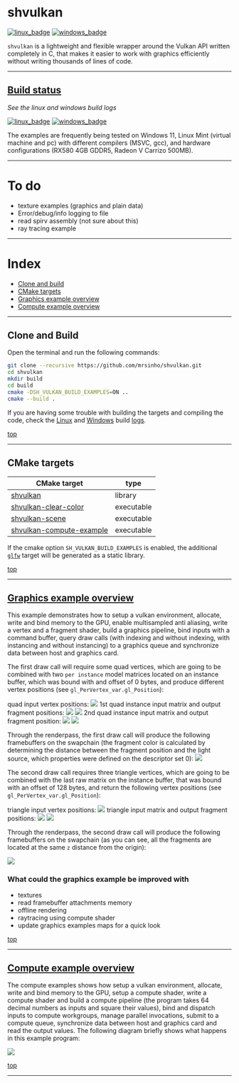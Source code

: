 # shvulkan

[![linux_badge](.shci/linux/exit_code.svg)](.shci/linux/log.md)
[![windows_badge](.shci/windows/exit_code.svg)](.shci/windows/log.md)

`shvulkan` is a lightweight and flexible wrapper around the Vulkan API written completely in C, that makes it easier to work with graphics efficiently without writing thousands of lines of code.

---

## [Build status](https://github.com/MrSinho/ShVulkan/tree/main/.shci) 

_See the linux and windows build logs_

[![linux_badge](.shci/linux/exit_code.svg)](.shci/linux/log.md)
[![windows_badge](.shci/windows/exit_code.svg)](.shci/windows/log.md)

The examples are frequently being tested on Windows 11, Linux Mint (virtual machine and pc) with different compilers (MSVC, gcc), and hardware configurations (RX580 4GB GDDR5, Radeon V Carrizo 500MB).

---

# To do
 * texture examples (graphics and plain data)
 * Error/debug/info logging to file
 * read spirv assembly (not sure about this)
 * ray tracing example

---

# Index
* [Clone and build](#clone-and-build)
* [CMake targets](#cmake-targets)
* [Graphics example overview](#graphics-example-overview)
* [Compute example overview](#compute-example-overview)

---

## Clone and Build
Open the terminal and run the following commands:
```bash
git clone --recursive https://github.com/mrsinho/shvulkan.git
cd shvulkan
mkdir build
cd build
cmake -DSH_VULKAN_BUILD_EXAMPLES=ON ..
cmake --build .
```

If you are having some trouble with building the targets and compiling the code, check the [Linux](https://github.com/MrSinho/shvulkan/blob/main/.shci/linux-log.md) and [Windows](https://github.com/MrSinho/shvulkan/blob/main/.shci/windows-log.md) build [logs](https://github.com/MrSinho/shvulkan/blob/main/.shci).

[top](#shvulkan)

---

## CMake targets

| CMake target                                                | type       |
|-------------------------------------------------------------|------------|
| [shvulkan](../ShVulkan/index)                       	      | library    |
| [shvulkan-clear-color](examples/src/graphics/clear-color.c) | executable |
| [shvulkan-scene](#graphics-example-overview)                | executable |
| [shvulkan-compute-example](#compute-example-overview)       | executable |

If the cmake option `SH_VULKAN_BUILD_EXAMPLES` is enabled, the additional [`glfw`](https://github.com/glfw/glfw) target will be generated as a static library.

[top](#shvulkan)

---

## [Graphics example overview](examples/src/graphics/scene.c)

This example demonstrates how to setup a vulkan environment, allocate, write and bind memory to the GPU, enable multisampled anti aliasing, write a vertex and a fragment shader, build a graphics pipeline, bind inputs with a command buffer, query draw calls (with indexing and without indexing, with instancing and without instancing) to a graphics queue and synchronize data between host and graphics card.

The first draw call will require some quad vertices, which are going to be combined with two `per instance` model matrices located on an instance buffer, which was bound with and offset of 0 bytes, and produce different vertex positions (see `gl_PerVertex_var.gl_Position`):

quad input vertex positions:
![](examples/capture/quads%20in.PNG)
1st quad instance input matrix and output fragment positions:
![](examples/capture/1st%20quad%20inout.PNG)
![](examples/capture/1st%20quad%20out.PNG)
2nd quad instance input matrix and output fragment position:
![](examples/capture/2nd%20quad%20inout.PNG)
![](examples/capture/2nd%20quad%20out.PNG)

Through the renderpass, the first draw call will produce the following framebuffers on the swapchain (the fragment color is calculated by determining the distance between the fragment position and the light source, which properties were defined on the descriptor set 0):
![](examples/capture/1st%20draw%20call.PNG)

The second draw call requires three triangle vertices, which are going to be combined with the last raw matrix on the instance buffer, that was bound with an offset of 128 bytes, and return the following vertex positions (see `gl_PerVertex_var.gl_Position`):

triangle input vertex positions: 
![](examples/capture/triangle%20in.PNG)
triangle input matrix and output fragment positions:
![](examples/capture/triangle%20inout.PNG)
![](examples/capture/triangle%20out.PNG)

Through the renderpass, the second draw call will produce the following framebuffers on the swapchain (as you can see, all the fragments are located at the same `z` distance from the origin):

![](examples/capture/2nd%20draw%20call.PNG)

### What could the graphics example be improved with

* textures
* read framebuffer attachments memory
* offline rendering
* raytracing using compute shader
* update graphics examples maps for a quick look 

[top](#shvulkan)

---

## [Compute example overview](examples/src/compute/power-numbers.c)

The compute examples shows how setup a vulkan environment, allocate, write and bind memory to the GPU, setup a compute shader, write a compute shader and build a compute pipeline (the program takes 64 decimal numbers as inputs and square their values), bind and dispatch inputs to compute workgroups, manage parallel invocations, submit to a compute queue, synchronize data between host and graphics card and read the output values. The following diagram briefly shows what happens in this example program:

[![](examples/diagrams/shvulkan%20compute.drawio.svg)](examples/diagrams/shvulkan%20compute.drawio.svg)

[top](#shvulkan)
 
---

